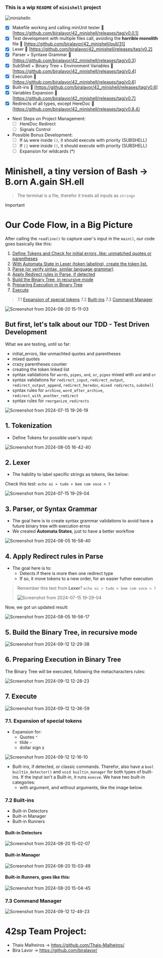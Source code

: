 ### This is a wip ```README``` of `minishell` project

![minishelln](https://github.com/biralavor/42_minishell/assets/80487147/9718ee86-fbb4-4625-b6cf-56176eb9d1a0)

- [x] Makefile working and calling minUnit tester :tada: [https://github.com/biralavor/42_minishell/releases/tag/v0.0.1]
- [x] Test development with multiple files call, avoiding the **horrible monolith** file :tada: [https://github.com/biralavor/42_minishell/pull/31]
- [x] Lexer :tada: [https://github.com/biralavor/42_minishell/releases/tag/v0.2]
- [x] Parser + Syntaxe Grammar :tada: [https://github.com/biralavor/42_minishell/releases/tag/v0.3]
- [x] SubShell + Binary Tree + Environment Variables :tada: [https://github.com/biralavor/42_minishell/releases/tag/v0.4]
- [x] Execution :tada: [https://github.com/biralavor/42_minishell/releases/tag/v0.6]
- [x] Built-ins :tada: [https://github.com/biralavor/42_minishell/releases/tag/v0.6]
- [x] Variables Expansion :tada: [https://github.com/biralavor/42_minishell/releases/tag/v0.7]
- [x] Redirects of all types, except HereDoc :tada: [https://github.com/biralavor/42_minishell/releases/tag/v0.8.4]
- Next Steps on Project Management:
  - [ ] HereDoc Redirect
  - [ ] Signals Control
- Possible Bonus Development:
  - [ ] If `&&` were inside `()`, it should execute with priority (SUBSHELL)
  - [ ] If `||` were inside `()`, it should execute with priority (SUBSHELL)
  - [ ] Expansion for wildcards (*)

# Minishell, a tiny version of Bash -> B.orn A.gain SH.ell
> The terminal is a file, therefor it treats all inputs as `strings`

> [!IMPORTANT]
> # Our Code Flow, in a Big Picture
> After calling the `readline()` to capture user's input in the `main()`, our code goes basically like this:
> 
> 1. [Define Tokens and Check for initial errors, like: unmatched quotes or parentheses](https://github.com/biralavor/42_minishell#1-tokenization)
> 2. [With Automata State in Lexer (token labeling), create the token list.](https://github.com/biralavor/42_minishell#2-lexer)
> 3. [Parse (or verify sintax, similar language grammar)](https://github.com/biralavor/42_minishell#3-parser-or-syntax-grammar)
> 4. [Apply Redirect rules in Parse, if detected](https://github.com/biralavor/42_minishell#4-apply-redirect-rules-in-parse)
> 5. [Build the Binary Tree, in recursive mode](https://github.com/biralavor/42_minishell#5-build-the-binary-tree-in-recursive-mode)
> 6. [Preparing Execution in Binary Tree](https://github.com/biralavor/42_minishell#6-preparing-execution-in-binary-tree)
> 7. [Execute](https://github.com/biralavor/42_minishell#7-execute)
> > 7.1 [Expansion of special tokens](https://github.com/biralavor/42_minishell#71-expansion-of-special-tokens)
> > 7.2 [Built-ins](https://github.com/biralavor/42_minishell#72-built-ins)
> > 7.3 [Command Manager](https://github.com/biralavor/42_minishell#73-command-manager)


![Screenshot from 2024-08-20 15-11-03](https://github.com/user-attachments/assets/4c8e518f-fec8-493f-b47c-13f6001683a5)

## But first, let's talk about our TDD - Test Driven Development
What we are testing, until so far:
- initial_errors, like unmachted quotes and parentheses
- mixed quotes
- crazy parentheses counter
- creating the token linked list
- syntax validations for `words`, `pipes`, `and`, `or`, `pipes` mixed with `and` and `or`
- syntax validations for `redirect_input`, `redirect_output`, `redirect_output_append`, `redirect_heredoc`, `mixed redirects`, `subshell`
- syntax rules for `archive`, `word_after_archive`, `redirect_with_another_redirect`
- syntax rules for `reorganize_redirects`

![Screenshot from 2024-07-15 19-26-19](https://github.com/user-attachments/assets/2e1d496e-029d-4a42-a11e-bc3f00e6d3d8)


## 1. Tokenization
- Define Tokens for possible user's input:

![Screenshot from 2024-08-05 16-42-40](https://github.com/user-attachments/assets/46778f94-5c54-4bfd-bdab-08b3c74dc5f9)


## 2. Lexer
- The hability to label specific strings as tokens, like below:
  
Check this test: `echo oi > tudo > bem com voce > ?`

![Screenshot from 2024-07-15 19-29-04](https://github.com/user-attachments/assets/52c15a56-6cdc-48d5-b7c0-91a1d2e81ba0)


## 3. Parser, or Syntax Grammar
- The goal here is to create syntax grammar validations to avoid have a future binary tree with execution erros
- We created **Automata States**, just to have a better workflow
  
![Screenshot from 2024-08-05 16-58-40](https://github.com/user-attachments/assets/5b259735-d293-4537-916b-49218f20f573)


## 4. Apply Redirect rules in Parse
- The goal here is to:
  - Detects if there is more then one redirect type
  - If so, it move tokens to a new order, for an easier futher execution
    
> Remember this test from **Lexer**? `echo oi > tudo > bem com voce > ?`
> 
> ![Screenshot from 2024-07-15 19-29-04](https://github.com/user-attachments/assets/52c15a56-6cdc-48d5-b7c0-91a1d2e81ba0)
> 
Now, we got un updated result:

![Screenshot from 2024-08-05 16-56-17](https://github.com/user-attachments/assets/e88007e9-aedf-4ff1-954b-5c1698bd1c2b)


## 5. Build the Binary Tree, in recursive mode
![Screenshot from 2024-09-12 12-29-38](https://github.com/user-attachments/assets/d248f2b5-46f8-4e70-9125-6df4f3a1cf0c)


## 6. Preparing Execution in Binary Tree
The Binary Tree will be executed, following the metacharacters rules:

![Screenshot from 2024-09-12 12-28-23](https://github.com/user-attachments/assets/4f5e1700-3176-4b6a-a67e-bf556620e4b7)

## 7. Execute

![Screenshot from 2024-09-12 12-36-59](https://github.com/user-attachments/assets/5521ac35-07e8-46d1-aa8d-5b5bd9a78187)

### 7.1. Expansion of special tokens
- Expansion for:
  - Quotes `"`
  - tilde `~`
  - dollar sign `$`

![Screenshot from 2024-09-12 12-16-10](https://github.com/user-attachments/assets/5ced977f-8e35-4a2a-87de-6759c711ea71)

- Built-ins, if detected, or classic commands. Therefor, also have a `bool builtin_detector()` and `void builtin_manager` for both types of built-ins.
If the input isn't a Built-in, it runs `execve`. We have two built-in categories:
  - with argument, and without arguments, like the image below.

### 7.2 Built-ins
- Built-in Detectors
- Built-in Manager
- Built-in Runners

#### Built-in Detectors
![Screenshot from 2024-08-20 15-02-07](https://github.com/user-attachments/assets/d875d654-ca3d-49b8-976f-8bd33555e2d4)

#### Built-in Manager
![Screenshot from 2024-08-20 15-03-49](https://github.com/user-attachments/assets/5a1317c8-901d-4ec5-b35c-b81ccb1e949e)

#### Built-in Runners, goes like this:
![Screenshot from 2024-08-20 15-04-45](https://github.com/user-attachments/assets/f8eab4cf-872f-475d-af50-8c9668988b97)

### 7.3 Command Manager
![Screenshot from 2024-09-12 12-49-23](https://github.com/user-attachments/assets/bd21e13a-79f9-4029-a767-9a48b5350555)


# 42sp Team Project:
- Thais Malheiros -> https://github.com/Thais-Malheiros/
- Bira Lavor -> https://github.com/biralavor/
